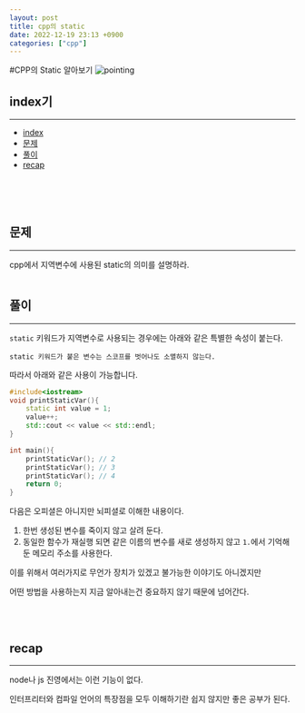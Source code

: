 ```yaml
---
layout: post
title: cpp의 static
date: 2022-12-19 23:13 +0900
categories: ["cpp"]
---
```

#CPP의 Static 알아보기
<img src="https://images.unsplash.com/photo-1519658422992-0c8495f08389?ixlib=rb-4.0.3&ixid=MnwxMjA3fDB8MHxwaG90by1wYWdlfHx8fGVufDB8fHx8&auto=format&fit=crop&w=1710&q=80"
alt="pointing">


## index기
--- 
- [index](#index)
- [문제](#문제)
- [풀이](#풀이)
- [recap](#recap)

<br>
<br>
<br>
 
## 문제 
--- 
cpp에서 지역변수에 사용된 static의 의미를 설명하라.
<br>
<br>

## 풀이 
--- 
`static` 키워드가 지역변수로 사용되는 경우에는 아래와 같은 특별한 속성이 붙는다.

`static 키워드가 붙은 변수는 스코프를 벗어나도 소멸하지 않는다.`

따라서 아래와 같은 사용이 가능합니다.

```cpp
#include<iostream>
void printStaticVar(){
    static int value = 1;
    value++;
    std::cout << value << std::endl;
}

int main(){
    printStaticVar(); // 2
    printStaticVar(); // 3
    printStaticVar(); // 4
    return 0;
}
```
다음은 오피셜은 아니지만 뇌피셜로 이해한 내용이다.

1. 한번 생성된 변수를 죽이지 않고 살려 둔다.
2. 동일한 함수가 재실행 되면 같은 이름의 변수를 새로 생성하지 않고 `1.`에서 기억해둔 메모리 주소를 사용한다.

이를 위해서 여러가지로 무언가 장치가 있겠고 불가능한 이야기도 아니겠지만 

어떤 방법을 사용하는지 지금 알아내는건 중요하지 않기 때문에 넘어간다.


<br>
<br>

## recap 
--- 

node나 js 진영에서는 이런 기능이 없다.

인터프리터와 컴파일 언어의 특장점을 모두 이해하기란 쉽지 않지만 좋은 공부가 된다.

<br>
<br>

